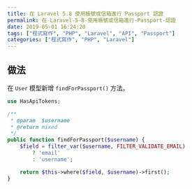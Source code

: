 ```yaml
---
title: 在 Laravel 5.8 使用帳號或信箱進行 Passport 認證
permalink: 在-Laravel-5-8-使用帳號或信箱進行-Passport-認證
date: 2019-05-01 16:24:20
tags: ["程式寫作", "PHP", "Laravel", "API", "Passport"]
categories: ["程式寫作", "PHP", "Laravel"]
---
```


## 做法
在 `User` 模型新增 `findForPassport()` 方法。
```PHP
use HasApiTokens;

/**
 * @param  $username
 * @return mixed
 */
public function findForPassport($username) {
    $field = filter_var($username, FILTER_VALIDATE_EMAIL)
        ? 'email'
        : 'username';

    return $this->where($field, $username)->first();
}
```
